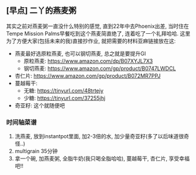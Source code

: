 ## [早点] 二丫的燕麦粥

其实之前对燕麦粥一直没什么特别的感觉, 直到22年中去Phoenix出差, 当时住在Tempe Mission Palms早餐吃到这个燕麦简直绝了, 连着吃了一个礼拜哈哈. 
这里为了方便大家(包括未来的我)直接抄作业, 就把需要的材料亚麻链接放在这:

* 燕麦最好选原粒燕麦, 也可以钢切燕麦, 总之就是要提升GI
  * 原粒燕麦: https://www.amazon.com/dp/B07XYJL7X3
  * 钢切燕麦: https://www.amazon.com/gp/product/B0747LWDCL
* 杏仁片: https://www.amazon.com/gp/product/B072MR7PPJ  
* 蔓越莓干: 
  * 无糖: https://tinyurl.com/48trtejy
  * 少糖: https://tinyurl.com/37255jhj
* 奇亚籽: 这个就随便吧

### 时间轴菜谱

1. 洗燕麦, 放到instantpot里面, 加2-3倍的水, 加少量奇亚籽(多了以后味道很奇怪..)
2. multigrain 35分钟
3. 拿一个碗, 加燕麦粥, 全脂牛奶(我只喝全脂哈哈), 蔓越莓干, 杏仁片, 享受幸福吧!!
